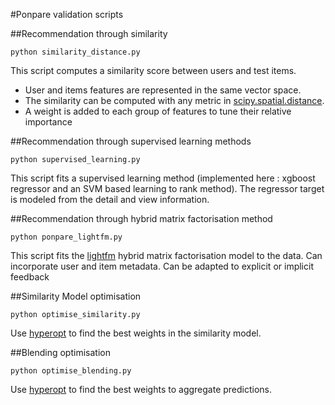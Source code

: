 #Ponpare validation scripts


##Recommendation through similarity

    python similarity_distance.py

This script computes a similarity score between users and test items.  
- User and items features are represented in the same vector space.
- The similarity can be computed with any metric in [scipy.spatial.distance](http://docs.scipy.org/doc/scipy/reference/generated/scipy.spatial.distance.cdist.html).
- A weight is added to each group of features to tune their relative importance

##Recommendation through supervised learning methods 

    python supervised_learning.py

This script fits a supervised learning method (implemented here : xgboost regressor and an SVM based learning to rank method). The regressor target is modeled from the detail and view information.

##Recommendation through hybrid matrix factorisation method 

    python ponpare_lightfm.py

This script fits the [lightfm](https://github.com/lyst/lightfm) hybrid matrix factorisation model to the data. Can incorporate user and item metadata. Can be adapted to explicit or implicit feedback

##Similarity Model optimisation

    python optimise_similarity.py

Use [hyperopt](https://github.com/hyperopt/hyperopt) to find the best weights in the similarity model.

##Blending optimisation

    python optimise_blending.py

Use [hyperopt](https://github.com/hyperopt/hyperopt) to find the best weights to aggregate predictions.
